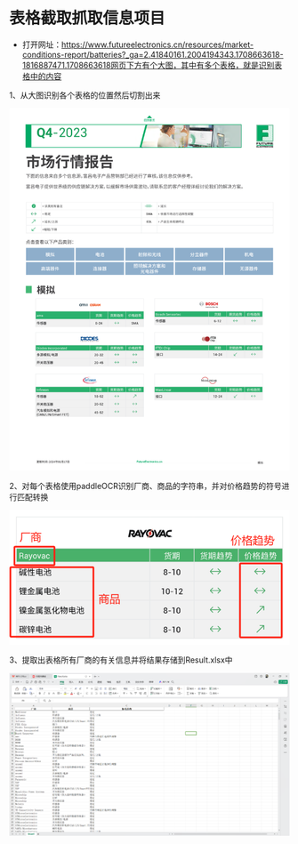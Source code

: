 # 表格截取抓取信息项目

* 打开网址：https://www.futureelectronics.cn/resources/market-conditions-report/batteries?_ga=2.41840161.2004194343.1708663618-1816887471.1708663618网页下方有个大图，其中有多个表格，就是识别表格中的内容

1、从大图识别各个表格的位置然后切割出来

![](./imgs/0.png)

2、对每个表格使用paddleOCR识别厂商、商品的字符串，并对价格趋势的符号进行匹配转换

![](img/1.png)

3、提取出表格所有厂商的有关信息并将结果存储到Result.xlsx中

![](img/2.png)
